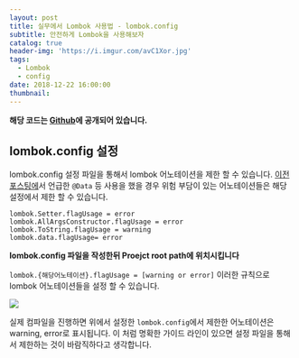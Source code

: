 ```yaml
---
layout: post
title: 실무에서 Lombok 사용법 - lombok.config
subtitle: 안전하게 Lombok을 사용해보자
catalog: true
header-img: 'https://i.imgur.com/avC1Xor.jpg'
tags:
  - Lombok
  - config
date: 2018-12-22 16:00:00
thumbnail:
---
```




**해당 코드는 [Github](https://github.com/cheese10yun/blog-sample/tree/master/lombok)에 공개되어 있습니다.**

## lombok.config 설정

lombok.config 설정 파일을 통해서 lombok 어노테이션을 제한 할 수 있습니다. [이전 포스팅에](https://cheese10yun.github.io/lombok/)서 언급한 `@Data` 등 사용을 했을 경우 위험 부담이 있는 어노테이션들은 해당 설정에서 제한 할 수 있습니다.


```config
lombok.Setter.flagUsage = error
lombok.AllArgsConstructor.flagUsage = error
lombok.ToString.flagUsage = warning
lombok.data.flagUsage= error
```
**lombok.config 파일을 작성한뒤 Proejct root path에 위치시킵니다**

`lombok.{해당어노테이션}.flagUsage = [warning or error]` 이러한 규칙으로 lombok 어노테이션들을 설정 할 수 있습니다.

![](https://github.com/cheese10yun/blog-sample/blob/master/lombok/assets/lombok-config.png?raw=true)

실제 컴파일을 진행하면 위에서 설정한 `lombok.config`에서 제한한 어노테이션은 warning, error로 표시됩니다.
이 처럼 명확한 가이드 라인이 있으면 설정 파일을 통해서 제한하는 것이 바람직하다고 생각합니다.
